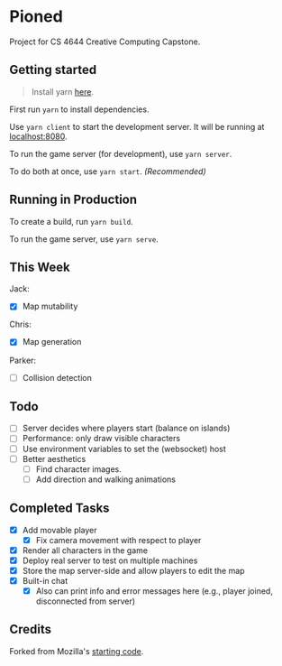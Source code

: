 # Pioned

Project for CS 4644 Creative Computing Capstone.

## Getting started

> Install yarn [here](https://yarnpkg.com/en/docs/install).

First run `yarn` to install dependencies.

Use `yarn client` to start the development server. It will be running at [localhost:8080](http://localhost:8080/).

To run the game server (for development), use `yarn server`.

To do both at once, use `yarn start`. *(Recommended)*

## Running in Production

To create a build, run `yarn build`.

To run the game server, use `yarn serve`.

## This Week

Jack:
- [x] Map mutability

Chris:
- [x] Map generation

Parker:
- [ ] Collision detection

## Todo

- [ ] Server decides where players start (balance on islands)
- [ ] Performance: only draw visible characters
- [ ] Use environment variables to set the (websocket) host
- [ ] Better aesthetics
    - [ ] Find character images.
    - [ ] Add direction and walking animations

## Completed Tasks
- [x] Add movable player
    - [x] Fix camera movement with respect to player
- [x] Render all characters in the game
- [x] Deploy real server to test on multiple machines
- [x] Store the map server-side and allow players to edit the map
- [x] Built-in chat
    - [x] Also can print info and error messages here (e.g., player joined, disconnected from server)

## Credits

Forked from Mozilla's [starting code](https://github.com/mozdevs/gamedev-js-tiles).
